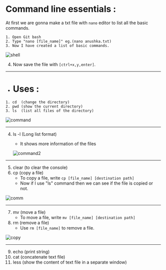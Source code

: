# Command line essentials :
At first we are gonna make a txt file with `nano` editor to list all the basic commands.
```
1. Open Git bash
2. Type "nano [file_name]" eg.(nano anushka.txt)
3. Now I have created a list of basic commands.
```
![shell](https://user-images.githubusercontent.com/87390353/173865406-78b346c7-77b2-4b94-a4b7-aa0d6558daa4.jpg)

4. Now save the file with `[ctrl+x,y,enter]`.

---
- # Uses :
```
1. cd  (change the directory)
2. pwd (show the current directory)
3. ls  (list all files of the directory)
```


![command](https://user-images.githubusercontent.com/87390353/174104071-6d8d7ff5-2d31-4a84-840f-24905e63cd39.jpg)

---
4. ls -l (Long list format)
   - It shows more information of the files

    ![command2](https://user-images.githubusercontent.com/87390353/174108134-89c462e8-3dfa-44bc-80a4-641ec8f40bfc.jpg)

---
5. clear (to clear the console)
6. cp (copy a file)
    - To copy a file, write `cp [file_name] [destination path]`
    - Now if I use "ls" command then we can see if the file is copied or not.

![comm](https://user-images.githubusercontent.com/87390353/174112062-f04efa8e-83c1-4576-8950-b7332585820d.jpg)

---
7. mv (move a file)
    - To move a file, write `mv [file_name] [destination path]`
8. rm (remove a file)
    - Use `rm [file_name]` to remove a file.

![copy](https://user-images.githubusercontent.com/87390353/174138120-5fcaa0af-93ed-4ab4-9636-4b05f30a935b.jpg)

---
9. echo (print string)
10. cat (concatenate text file)
11. less (show the content of text file in a separate window)


   
   

